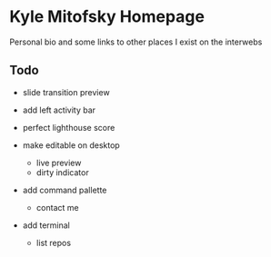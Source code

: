 # Kyle Mitofsky Homepage

Personal bio and some links to other places I exist on the interwebs


## Todo

* slide transition preview
* add left activity bar
* perfect lighthouse score

* make editable on desktop
  * live preview
  * dirty indicator
* add command pallette
  * contact me
* add terminal
  * list repos

